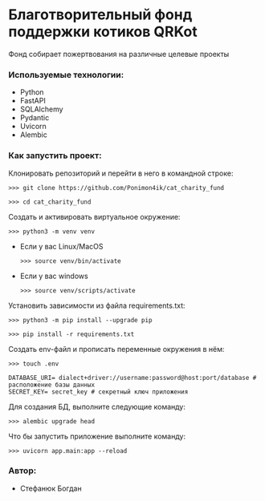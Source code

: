 # Благотворительный фонд поддержки котиков QRKot
Фонд собирает пожертвования на различные целевые проекты

### Используемые технологии:

+ Python
+ FastAPI
+ SQLAlchemy
+ Pydantic
+ Uvicorn
+ Alembic

### Как запустить проект:
Клонировать репозиторий и перейти в него в командной строке:

```
>>> git clone https://github.com/Ponimon4ik/cat_charity_fund
```

```
>>> cd cat_charity_fund
```

Cоздать и активировать виртуальное окружение:

```
>>> python3 -m venv venv
```

* Если у вас Linux/MacOS
    ```
    >>> source venv/bin/activate
    ```
* Если у вас windows

    ```
    >>> source venv/scripts/activate
    ```

Установить зависимости из файла requirements.txt:

```
>>> python3 -m pip install --upgrade pip
```
```
>>> pip install -r requirements.txt
```
Cоздать env-файл и прописать переменные окружения в нём:
```
>>> touch .env
```
```
DATABASE_URI= dialect+driver://username:password@host:port/database # расположение базы данных
SECRET_KEY= secret_key # секретный ключ приложения
```
Для создания БД, выполните следующие команду:
```
>>> alembic upgrade head
```

Что бы запустить приложение выполните команду:

```
>>> uvicorn app.main:app --reload 
```

### Автор:

+ Стефанюк Богдан